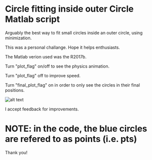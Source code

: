 # Circle fitting inside outer Circle Matlab script
Arguably the best way to fit small circles inside an outer circle, using minimization.

This was a personal challange. Hope it helps enthusiasts.

The Matlab verion used was the R2017b.

Turn "plot_flag" on/off to see the physics animation.

Turn "plot_flag" off to improve speed.

Turn "final_plot_flag" on in order to only see the circles in their final positions.

![alt text](https://raw.githubusercontent.com/Pedroandlino/circle-fitting-inside-outer-circle-matlab-algorithm/edit/master/img.png)

I accept feedback for improvements.

# NOTE: in the code, the blue circles are refered to as points (i.e. pts)


Thank you!




